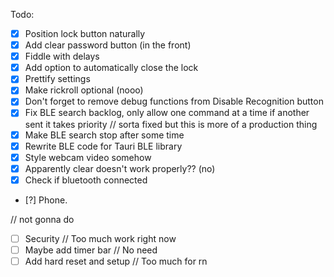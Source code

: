 Todo:
- [x] Position lock button naturally
- [x] Add clear password button (in the front)
- [x] Fiddle with delays
- [x] Add option to automatically close the lock
- [x] Prettify settings
- [x] Make rickroll optional (nooo)
- [x] Don't forget to remove debug functions from Disable Recognition button
- [x] Fix BLE search backlog, only allow one command at a time if another sent it takes priority // sorta fixed but this is more of a production thing
- [x] Make BLE search stop after some time
- [x] Rewrite BLE code for Tauri BLE library
- [x] Style webcam video somehow
- [x] Apparently clear doesn't work properly?? (no) 
- [x] Check if bluetooth connected
- [?] Phone.

// not gonna do
- [ ] Security // Too much work right now
- [ ] Maybe add timer bar // No need
- [ ] Add hard reset and setup // Too much for rn